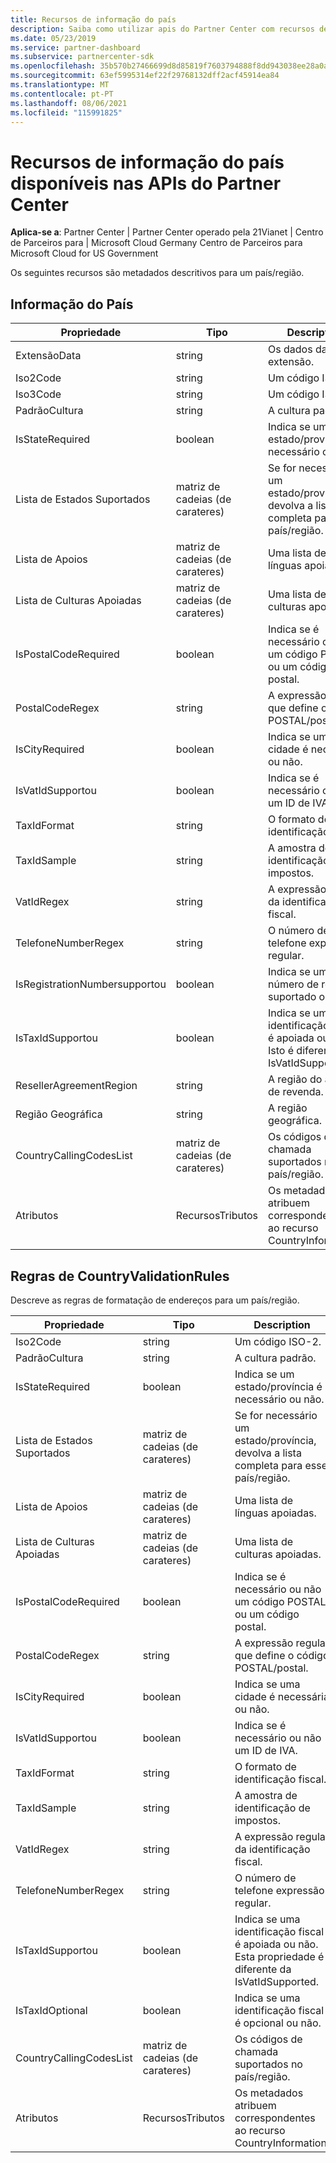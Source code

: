 ```yaml
---
title: Recursos de informação do país
description: Saiba como utilizar apis do Partner Center com recursos de informação do País e metadados descritivos relacionados com um país ou região específico.
ms.date: 05/23/2019
ms.service: partner-dashboard
ms.subservice: partnercenter-sdk
ms.openlocfilehash: 35b570b27466699d8d85819f7603794888f8dd943038ee28a0a734b7ef9aa0d1
ms.sourcegitcommit: 63ef5995314ef22f29768132dff2acf45914ea84
ms.translationtype: MT
ms.contentlocale: pt-PT
ms.lasthandoff: 08/06/2021
ms.locfileid: "115991825"
---
```

# <a name="country-information-resources-available-from-partner-center-apis"></a>Recursos de informação do país disponíveis nas APIs do Partner Center

**Aplica-se a**: Partner Center | Partner Center operado pela 21Vianet | Centro de Parceiros para | Microsoft Cloud Germany Centro de Parceiros para Microsoft Cloud for US Government

Os seguintes recursos são metadados descritivos para um país/região.

## <a name="countryinformation"></a>Informação do País

| Propriedade                      | Tipo               | Description                                                                                        |
|-------------------------------|--------------------|----------------------------------------------------------------------------------------------------|
| ExtensãoData                 | string             | Os dados da extensão.                                                                                |
| Iso2Code                      | string             | Um código ISO-2.                                                                                     |
| Iso3Code                      | string             | Um código ISO-3.                                                                                     |
| PadrãoCultura                | string             | A cultura padrão.                                                                               |
| IsStateRequired               | boolean            | Indica se um estado/província é necessário ou não.                                             |
| Lista de Estados Suportados           | matriz de cadeias (de carateres)   | Se for necessário um estado/província, devolva a lista completa para esse país/região.                    |
| Lista de Apoios        | matriz de cadeias (de carateres)   | Uma lista de línguas apoiadas.                                                                     |
| Lista de Culturas Apoiadas         | matriz de cadeias (de carateres)   | Uma lista de culturas apoiadas.                                                                      |
| IsPostalCodeRequired          | boolean            | Indica se é necessário ou não um código POSTAL ou um código postal.                                    |
| PostalCodeRegex               | string             | A expressão regular que define o código POSTAL/postal.                                          |
| IsCityRequired                | boolean            | Indica se uma cidade é necessária ou não.                                                       |
| IsVatIdSupportou              | boolean            | Indica se é necessário ou não um ID de IVA.                                                     |
| TaxIdFormat                   | string             | O formato de identificação fiscal.                                                                                 |
| TaxIdSample                   | string             | A amostra de identificação de impostos.                                                                                 |
| VatIdRegex                    | string             | A expressão regular da identificação fiscal.                                                                     |
| TelefoneNumberRegex              | string             | O número de telefone expressão regular.                                                               |
| IsRegistrationNumbersupportou | boolean            | Indica se um número de registo é suportado ou não.                                       |
| IsTaxIdSupportou              | boolean            | Indica se uma identificação fiscal é apoiada ou não. Isto é diferente do IsVatIdSupported. |
| ResellerAgreementRegion       | string             | A região do acordo de revenda.                                                                     |
| Região Geográfica              | string             | A região geográfica.                                                                             |
| CountryCallingCodesList       | matriz de cadeias (de carateres)   | Os códigos de chamada suportados no país/região.                                                 |
| Atributos                    | RecursosTributos | Os metadados atribuem correspondentes ao recurso CountryInformation.                          |

## <a name="countryvalidationrules"></a>Regras de CountryValidationRules

Descreve as regras de formatação de endereços para um país/região.

| Propriedade                | Tipo               | Description                                                                                        |
|-------------------------|--------------------|----------------------------------------------------------------------------------------------------|
| Iso2Code                | string             | Um código ISO-2.                                                                                     |
| PadrãoCultura          | string             | A cultura padrão.                                                                               |
| IsStateRequired         | boolean            | Indica se um estado/província é necessário ou não.                                             |
| Lista de Estados Suportados     | matriz de cadeias (de carateres)   | Se for necessário um estado/província, devolva a lista completa para esse país/região.                    |
| Lista de Apoios  | matriz de cadeias (de carateres)   | Uma lista de línguas apoiadas.                                                                     |
| Lista de Culturas Apoiadas   | matriz de cadeias (de carateres)   | Uma lista de culturas apoiadas.                                                                      |
| IsPostalCodeRequired    | boolean            | Indica se é necessário ou não um código POSTAL ou um código postal.                                    |
| PostalCodeRegex         | string             | A expressão regular que define o código POSTAL/postal.                                          |
| IsCityRequired          | boolean            | Indica se uma cidade é necessária ou não.                                                       |
| IsVatIdSupportou        | boolean            | Indica se é necessário ou não um ID de IVA.                                                     |
| TaxIdFormat             | string             | O formato de identificação fiscal.                                                                                 |
| TaxIdSample             | string             | A amostra de identificação de impostos.                                                                                 |
| VatIdRegex              | string             | A expressão regular da identificação fiscal.                                                                     |
| TelefoneNumberRegex        | string             | O número de telefone expressão regular.                                                               |
| IsTaxIdSupportou        | boolean            | Indica se uma identificação fiscal é apoiada ou não. Esta propriedade é diferente da IsVatIdSupported. |
| IsTaxIdOptional         | boolean            | Indica se uma identificação fiscal é opcional ou não.                                                     |
| CountryCallingCodesList | matriz de cadeias (de carateres)   | Os códigos de chamada suportados no país/região.                                                 |
| Atributos              | RecursosTributos | Os metadados atribuem correspondentes ao recurso CountryInformation.                          |

